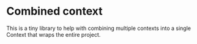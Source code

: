 # Combined context

This is a tiny library to help with combining multiple contexts into a single Context that wraps the entire project.


